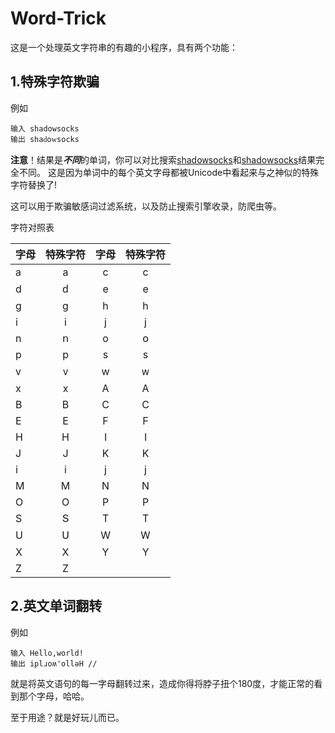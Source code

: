 Word-Trick
=======================
这是一个处理英文字符串的有趣的小程序，具有两个功能：

1.特殊字符欺骗
--
例如

```
输入 shadowsocks
输出 ѕһаԁօᴡѕօϲkѕ

```

<b>注意</b>！结果是<b>*不同*</b>的单词，你可以对比搜索[ѕһаԁօᴡѕօϲkѕ](http://www.baidu.com/s?ie=utf-8&f=8&rsv_bp=1&tn=baidu&wd=%D1%95%D2%BB%D0%B0%D4%81%D6%85%E1%B4%A1%D1%95%D6%85%CF%B2k%D1%95)和[shadowsocks](https://www.baidu.com/s?wd=shadowsocks)结果完全不同。
这是因为单词中的每个英文字母都被Unicode中看起来与之神似的特殊字符替换了!

这可以用于欺骗敏感词过滤系统，以及防止搜索引擎收录，防爬虫等。

字符对照表

| 字母  |  特殊字符 | 字母 |特殊字符|
| :------------ |:-------:|:--------:|:---:|
| a | а | c | ϲ |
| d | ԁ | e | е |
| g | ɡ | h | һ |  
| i | і | j | ј |
| n | ո | o | օ |
| p | р | s | ѕ |  
| v | ᴠ | w | ᴡ |
| x | х | A | Α |
| B | B | C | С |      
| E | Ε | F | Ϝ |
| H | Н | I | Ӏ |
| J | Ј | K | Κ |  
| i | і | j | ј |
| M | М | N | Ν |
| O | О | P | Р |
| S | Տ | T | Т |
| U | Ս | W | Ԝ |  
| X | Х | Y | Ү |
| Z | Ζ |   |   |    

2.英文单词翻转
--
例如
```
输入 Hello,world!
输出 iplɹoʍ'olləH //

```
就是将英文语句的每一字母翻转过来，造成你得将脖子扭个180度，才能正常的看到那个字母，哈哈。

至于用途？就是好玩儿而已。

